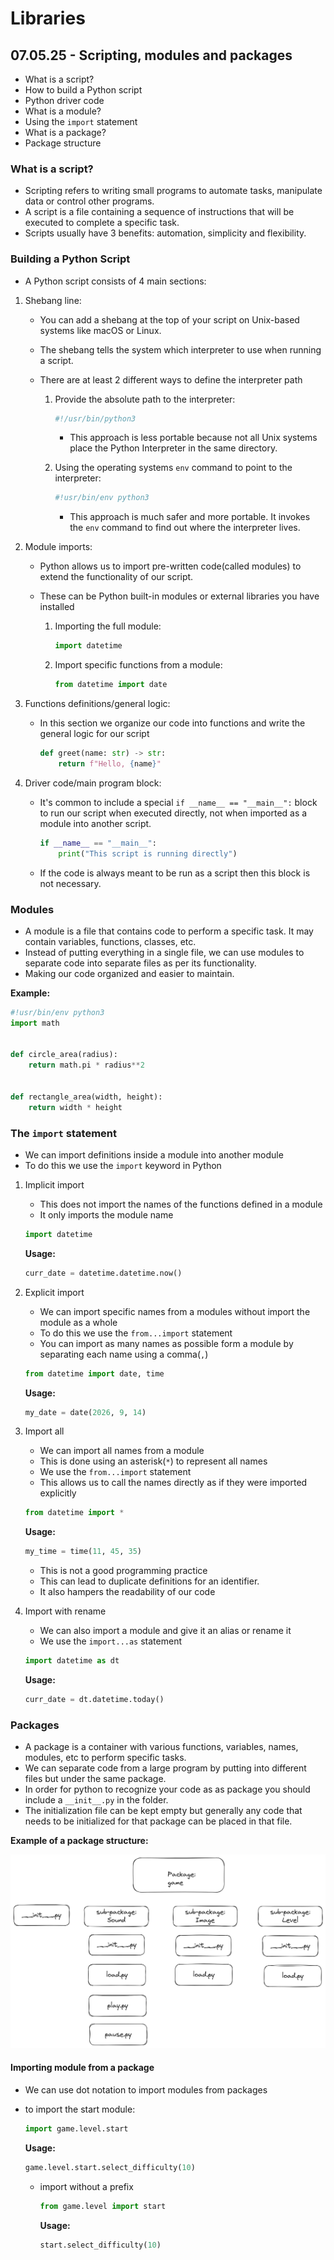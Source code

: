 # Libraries

## 07.05.25 - Scripting, modules and packages

- What is a script?
- How to build a Python script
- Python driver code
- What is a module?
- Using the `import` statement
- What is a package?
- Package structure

### What is a script?

- Scripting refers to writing small programs to automate tasks, manipulate data or control other programs.
- A script is a file containing a sequence of instructions that will be executed to complete a specific task.
- Scripts usually have 3 benefits: automation, simplicity and flexibility.

### Building a Python Script

- A Python script consists of 4 main sections:

1. Shebang line:

    - You can add a shebang at the top of your script on Unix-based systems like macOS or Linux.
    - The shebang tells the system which interpreter to use when running a script.
    - There are at least 2 different ways to define the interpreter path

        1. Provide the absolute path to the interpreter:

            ```python
            #!/usr/bin/python3
            ```

            - This approach is less portable because not all Unix systems place the Python Interpreter in the same directory.

        2. Using the operating systems `env` command to point to the interpreter:

            ```python
            #!usr/bin/env python3
            ```

            - This approach is much safer and more portable. It invokes the `env` command to find out where the interpreter lives.

2. Module imports:

    - Python allows us to import pre-written code(called modules) to extend the functionality of our script.
    - These can be Python built-in modules or external libraries you have installed

        1. Importing the full module:

            ```python
            import datetime
            ```

        2. Import specific functions from a module:

            ```python
            from datetime import date
            ```

3. Functions definitions/general logic:

    - In this section we organize our code into functions and write the general logic for our script

        ```python
        def greet(name: str) -> str:
            return f"Hello, {name}"
        ```

4. Driver code/main program block:

    - It's common to include a special `if __name__ == "__main__":` block to run our script when executed directly, not when imported as a module into another script.

        ```python
        if __name__ == "__main__":
            print("This script is running directly")
        ```

    - If the code is always meant to be run as a script then this block is not necessary.

### Modules

- A module is a file that contains code to perform a specific task. It may contain variables, functions, classes, etc.
- Instead of putting everything in a single file, we can use modules to separate code into separate files as per its functionality.
- Making our code organized and easier to maintain.

**Example:**

```python
#!usr/bin/env python3
import math


def circle_area(radius):
    return math.pi * radius**2


def rectangle_area(width, height):
    return width * height
```

### The `import` statement

- We can import definitions inside a module into another module
- To do this we use the `import` keyword in Python

1. Implicit import

    - This does not import the names of the functions defined in a module
    - It only imports the module name

    ```python
    import datetime
    ```

    **Usage:**

    ```python
    curr_date = datetime.datetime.now()
    ```

2. Explicit import

    - We can import specific names from a modules without import the module as a whole
    - To do this we use the `from...import` statement
    - You can import as many names as possible form a module by separating each name using a comma(`,`)

    ```python
    from datetime import date, time
    ```

    **Usage:**

    ```python
    my_date = date(2026, 9, 14)
    ```

3. Import all

    - We can import all names from a module
    - This is done using an asterisk(`*`) to represent all names
    - We use the `from...import` statement
    - This allows us to call the names directly as if they were imported explicitly

    ```python
    from datetime import *
    ```

    **Usage:**

    ```python
    my_time = time(11, 45, 35)
    ```

    - This is not a good programming practice
    - This can lead to duplicate definitions for an identifier. 
    - It also hampers the readability of our code

4. Import with rename

    - We can also import a module and give it an alias or rename it
    - We use the `import...as` statement

    ```python
    import datetime as dt
    ```

    **Usage:**

    ```python
    curr_date = dt.datetime.today()
    ```

### Packages

- A package is a container with various functions, variables, names, modules, etc to perform specific tasks.
- We can separate code from a large program by putting into different files but under the same package.
- In order for python to recognize your code as as package you should include a `__init__.py` in the folder.
- The initialization file can be kept empty but generally any code that needs to be initialized for that package can be placed in that file.

**Example of a package structure:**

![Package Structure](example_imgs/packages.png)

#### Importing module from a package

- We can use dot notation to import modules from packages

- to import the start module:

    ```python
    import game.level.start
    ```

    **Usage:**

    ```python
    game.level.start.select_difficulty(10)
    ```

    - import without a prefix

        ```python
        from game.level import start
        ```

        **Usage:**

        ```python
        start.select_difficulty(10)
        ```






